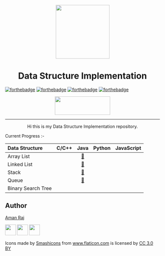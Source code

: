 <p align="center"><img src="https://image.flaticon.com/icons/svg/302/302389.svg" align="center" width="175"></p>
<h1 align="center">Data Structure Implementation</h1>

[![forthebadge](https://forthebadge.com/images/badges/made-with-c-plus-plus.svg)](https://forthebadge.com)
[![forthebadge](https://forthebadge.com/images/badges/made-with-java.svg)](https://forthebadge.com)
[![forthebadge](https://forthebadge.com/images/badges/made-with-python.svg)](https://forthebadge.com)
[![forthebadge](https://forthebadge.com/images/badges/made-with-javascript.svg)](https://forthebadge.com)
<p align="center">
  <img width="180" height="60" src="https://forthebadge.com/images/badges/built-with-love.svg">
</p>
<hr>
<p align="center">Hi this is my Data Structure Implementation repository.
</p>

Current Progress :- 

| Data Structure | C/C++ | Java | Python | JavaScript |
|:--------------|:----------------:|:----------------:|:----------------:|:-----------------:|
| Array List |          |   [📜](https://github.com/AmanRaj1608/DS-Implementation/tree/master/Java/1_ArrayList)    |            |             |
| Linked List |         |   [📜](https://github.com/AmanRaj1608/DS-Implementation/tree/master/Java/2_LinkedList)     |            |             |
| Stack |               |    [📜](https://github.com/AmanRaj1608/DS-Implementation/tree/master/Java/3_Stack)   |            |             |
| Queue |               |    [📜](https://github.com/AmanRaj1608/DS-Implementation/tree/master/Java/4_Queue)    |            |             |
| Binary Search Tree |  |          |            |             |

## Author

[Aman Raj](https://github.com/amanraj1608)

[<img src="https://image.flaticon.com/icons/svg/185/185964.svg" width="35" padding="20">](https://linkedin.com/in/amanraj1608)
[<img src="https://image.flaticon.com/icons/svg/174/174855.svg" width="35" padding="20">](https://www.instagram.com/amanraj1608/)
[<img src="https://image.flaticon.com/icons/svg/145/145812.svg" width="35" padding="20">](https://twitter.com/amanraj1608)


<div>Icons made by <a href="https://www.flaticon.com/authors/smashicons" title="Smashicons">Smashicons</a> from <a href="https://www.flaticon.com/" title="Flaticon">www.flaticon.com</a> is licensed by <a href="http://creativecommons.org/licenses/by/3.0/" title="Creative Commons BY 3.0" target="_blank">CC 3.0 BY</a></div>
